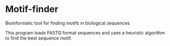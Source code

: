 # Motif-finder
Bioinformatic tool for finding motifs in biological sequences


This program loads FASTQ format sequences and uses a heuristic algorithm to find the best sequence motif.
